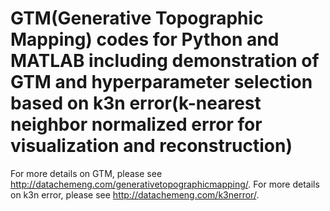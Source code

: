 # GTM(Generative Topographic Mapping) codes for Python and MATLAB including demonstration of GTM and hyperparameter selection based on k3n error(k-nearest neighbor normalized error for visualization and reconstruction)

For more details on GTM, please see http://datachemeng.com/generativetopographicmapping/.
For more details on k3n error, please see http://datachemeng.com/k3nerror/.
